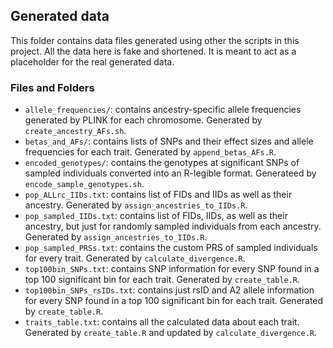  ## Generated data

This folder contains data files generated using other the scripts in this project.
All the data here is fake and shortened. It is meant to act as a placeholder for the real generated data.

### Files and Folders

- `allele_frequencies/`: contains ancestry-specific allele frequencies generated by PLINK for each chromosome. Generated by `create_ancestry_AFs.sh`.
- `betas_and_AFs/`: contains lists of SNPs and their effect sizes and allele frequencies for each trait. Generated by `append_betas_AFs.R`.
- `encoded_genotypes/`: contains the genotypes at significant SNPs of sampled individuals converted into an R-legible format. Generateed by `encode_sample_genotypes.sh`.
- `pop_ALLrc_IIDs.txt`: contains list of FIDs and IIDs as well as their ancestry. Generated by `assign_ancestries_to_IIDs.R`.
- `pop_sampled_IIDs.txt`: contains list of FIDs, IIDs, as well as their ancestry, but just for randomly sampled individuals from each ancestry. Generated by `assign_ancestries_to_IIDs.R`.
- `pop_sampled_PRSs.txt`: contains the custom PRS of sampled individuals for every trait. Generated by `calculate_divergence.R`.
- `top100bin_SNPs.txt`: contains SNP information for every SNP found in a top 100 significant bin for each trait. Generated by `create_table.R`.
- `top100bin_SNPs_rsIDs.txt`: contains just rsID and A2 allele information for every SNP found in a top 100 significant bin for each trait. Generated by `create_table.R`.
- `traits_table.txt`: contains all the calculated data about each trait. Generated by `create_table.R` and updated by `calculate_divergence.R`.